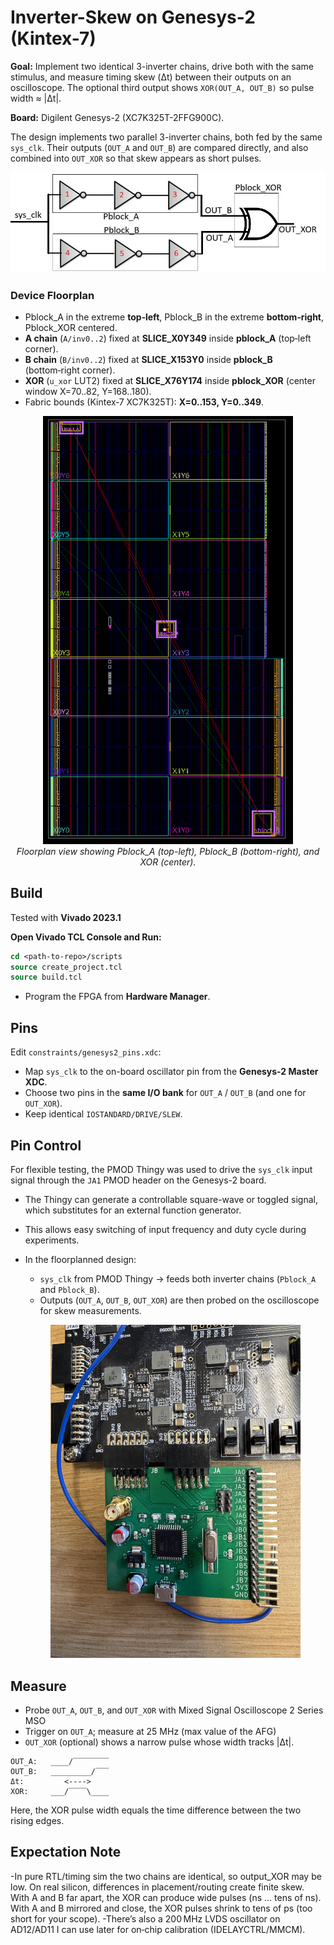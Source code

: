 # Inverter-Skew on Genesys-2 (Kintex-7)

**Goal:** Implement two identical 3-inverter chains, drive both with the same stimulus, and measure timing skew (Δt) between their outputs on an oscilloscope. The optional third output shows `XOR(OUT_A, OUT_B)` so pulse width ≈ |Δt|.

**Board:** Digilent Genesys-2 (XC7K325T-2FFG900C).

The design implements two parallel 3-inverter chains, both fed by the same `sys_clk`. Their outputs (`OUT_A` and `OUT_B`) are compared directly, and also combined into `OUT_XOR` so that skew appears as short pulses.

![RTL schematic](pictures/inverter_skew_Pblocks.jpg)



### Device Floorplan
- Pblock_A in the extreme **top‑left**, Pblock_B in the extreme **bottom‑right**, Pblock_XOR centered.
- **A chain** (`A/inv0..2`) fixed at **SLICE_X0Y349** inside **pblock_A** (top‑left corner).
- **B chain** (`B/inv0..2`) fixed at **SLICE_X153Y0** inside **pblock_B** (bottom‑right corner).
- **XOR** (`u_xor` LUT2) fixed at **SLICE_X76Y174** inside **pblock_XOR** (center window X=70..82, Y=168..180).
- Fabric bounds (Kintex‑7 XC7K325T): **X=0..153, Y=0..349**.



<p align="center">
  <img src="pictures/FloorPlanning.png" alt="Floorplan result" width="400"/>
  <br>
  <em>Floorplan view showing Pblock_A (top-left), Pblock_B (bottom-right), and XOR (center).</em>
</p>



## Build
Tested with **Vivado 2023.1**

**Open Vivado TCL Console and Run:**  
   ```tcl
   cd <path-to-repo>/scripts
   source create_project.tcl
   source build.tcl
```

- Program the FPGA from **Hardware Manager**.

## Pins
Edit `constraints/genesys2_pins.xdc`:
- Map `sys_clk` to the on-board oscillator pin from the **Genesys-2 Master XDC**.
- Choose two pins in the **same I/O bank** for `OUT_A` / `OUT_B` (and one for `OUT_XOR`).
- Keep identical `IOSTANDARD/DRIVE/SLEW`.

## Pin Control
For flexible testing, the PMOD Thingy was used to drive the `sys_clk` input signal through the `JA1` PMOD header on the Genesys-2 board.
- The Thingy can generate a controllable square-wave or toggled signal, which substitutes for an external function generator.
- This allows easy switching of input frequency and duty cycle during experiments.
- In the floorplanned design:
    - `sys_clk` from PMOD Thingy → feeds both inverter chains (`Pblock_A` and `Pblock_B`).
    - Outputs (`OUT_A`, `OUT_B`, `OUT_XOR`) are then probed on the oscilloscope for skew measurements.
 
  <p align="center">
  <img src="pictures/PMOD Thingy.JPG" alt="Floorplan result" width="400"/>
  <br>
</p>


## Measure
- Probe `OUT_A`, `OUT_B`, and `OUT_XOR` with Mixed Signal Oscilloscope 2 Series MSO
- Trigger on `OUT_A`; measure at 25 MHz (max value of the AFG)
- `OUT_XOR` (optional) shows a narrow pulse whose width tracks |Δt|.

```text
OUT_A:   ____/‾‾‾‾‾‾‾‾
OUT_B:   _________/‾‾‾
Δt:         <---->
XOR:     ___/‾‾‾‾\____
```
Here, the XOR pulse width equals the time difference between the two rising edges.


## Expectation Note
-In pure RTL/timing sim the two chains are identical, so output_XOR may be low. On real silicon, differences in placement/routing create finite skew. With A and B far apart, the XOR can produce wide pulses (ns … tens of ns). With A and B mirrored and close, the XOR pulses shrink to tens of ps (too short for your scope).
-There’s also a 200 MHz LVDS oscillator on AD12/AD11 I can use later for on‑chip calibration (IDELAYCTRL/MMCM).


